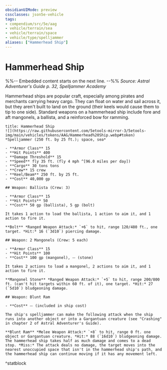 ```yaml
---
obsidianUIMode: preview
cssclasses: json5e-vehicle
tags:
- compendium/src/5e/aag
- vehicle/terrain/sea
- vehicle/terrain/space
- vehicle/type/spelljammer
aliases: ["Hammerhead Ship"]
---
```

# Hammerhead Ship
%%-- Embedded content starts on the next line. --%%
*Source: Astral Adventurer's Guide p. 32, Spelljammer Academy*  

Hammerhead ships are popular craft, especially among pirates and merchants carrying heavy cargo. They can float on water and sail across it, but they aren't built to land on the ground (their keels would cause them to tip to one side). Standard weapons on a hammerhead ship include fore and aft mangonels, a ballista, and a reinforced bow for ramming.

```ad-statblock
title: Hammerhead Ship
![](https://raw.githubusercontent.com/5etools-mirror-3/5etools-img/main/vehicles/tokens/AAG/Hammerhead%20Ship.webp#token)
*Spelljammer (250 ft. by 25 ft.); space, sea*

- **Armor Class** 15
- **Hit Points** 400
- **Damage Threshold** 15
- **Speed** fly 35 ft. (fly 4 mph ^[96.0 miles per day])
- **Cargo** 30 tons tons
- **Crew** 15 crew
- **Keel/Beam** 250 ft. by 25 ft.
- **Cost** 40,000 gp

## Weapon: Ballista (Crew: 3)

- **Armor Class** 15
- **Hit Points** 50
- **Cost** 50 gp (ballista), 5 gp (bolt)

It takes 1 action to load the ballista, 1 action to aim it, and 1 action to fire it.

**Bolt** *Ranged Weapon Attack:* `+6` to hit, range 120/480 ft., one target. *Hit:* 16 (`3d10`) piercing damage.

## Weapon: 2 Mangonels (Crew: 5 each)

- **Armor Class** 15
- **Hit Points** 100
- **Cost** 100 gp (mangonel), ⏤ (stone)

It takes 2 actions to load a mangonel, 2 actions to aim it, and 1 action to fire it.

**Mangonel Stone** *Ranged Weapon Attack:* `+5` to hit, range 200/800 ft. (can't hit targets within 60 ft. of it), one target. *Hit:* 27 (`5d10`) bludgeoning damage.

## Weapon: Blunt Ram

- **Cost** ⏤ (included in ship cost)

The ship's spelljammer can make the following attack when the ship runs into another object or into a Gargantuan creature (see "Crashing" in chapter 2 of Astral Adventurer's Guide).

**Blunt Ram** *Melee Weapon Attack:* `+8` to hit, range 0 ft. one object or Gargantuan creature. *Hit:* 88 (`16d10`) bludgeoning damage. The hammerhead ship takes half as much damage and comes to a dead stop. *Miss:* The attack deals no damage, the target moves into the nearest unoccupied space that isn't in the hammerhead ship's path, and the hammerhead ship can continue moving if it has any movement left.
```
^statblock